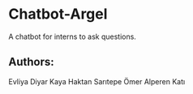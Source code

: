 # Chatbot-Argel
A chatbot for interns to ask questions.

## Authors:
Evliya Diyar Kaya
Haktan Sarıtepe
Ömer Alperen Katı
